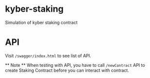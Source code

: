 # kyber-staking
Simulation of kyber staking contract

# API
Visit `/swagger/index.html` to see list of API.

** Note **
When testing with API, you have to call `/newContract` API to create Staking Contract before you can interact with contract. 